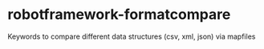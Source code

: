 # robotframework-formatcompare
Keywords to compare different data structures (csv, xml, json) via mapfiles

